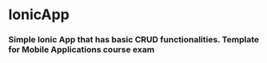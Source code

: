 # IonicApp

### Simple Ionic App that has basic CRUD functionalities. Template for Mobile Applications course exam
